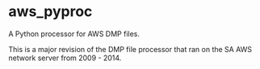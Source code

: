 aws_pyproc
==========

A Python processor for AWS DMP files.

This is a major revision of the DMP file processor that ran on the SA AWS network server from 2009 - 2014.
